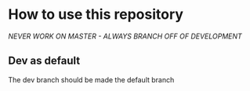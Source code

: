 # How to use this repository
*NEVER WORK ON MASTER - ALWAYS BRANCH OFF OF DEVELOPMENT*

## Dev as default
The dev branch should be made the default branch

